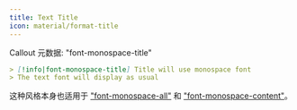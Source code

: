 ```yaml
---
title: Text Title
icon: material/format-title
---
```


Callout 元数据: "font-monospace-title"

```md
> [!info|font-monospace-title] Title will use monospace font
> The text font will display as usual
```

这种风格本身也适用于 ["font-monospace-all"](../combined-styling/page-27.md) 和 ["font-monospace-content"](../content-styling/page-17.md)。
